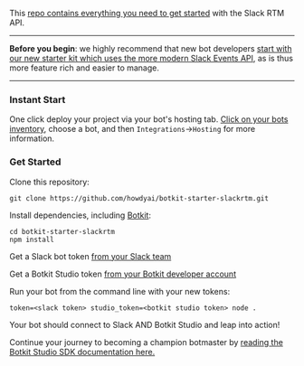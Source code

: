 This [repo contains everything you need to get started](https://github.com/howdyai/botkit-starter-slackrtm) with the Slack RTM API.

---

**Before you begin**: we highly recommend that new bot developers [start with our new starter kit which uses the more modern Slack Events API](https://github.com/howdyai/botkit-starter-slack), as is thus more feature rich and easier to manage.

---

### Instant Start
One click deploy your project via your bot's hosting tab. [Click on your bots inventory](https://botkit.ai/app), choose a bot, and then `Integrations`->`Hosting` for more information.


### Get Started

Clone this repository:

`git clone https://github.com/howdyai/botkit-starter-slackrtm.git`

Install dependencies, including [Botkit](https://github.com/howdyai/botkit):

```
cd botkit-starter-slackrtm
npm install
```

Get a Slack bot token [from your Slack team](https://my.slack.com/apps/new/A0F7YS25R-bots)

Get a Botkit Studio token [from your Botkit developer account](https://studio.botkit.ai/)

Run your bot from the command line with your new tokens:

`token=<slack token> studio_token=<botkit studio token> node .`

Your bot should connect to Slack AND Botkit Studio and leap into action!

Continue your journey to becoming a champion botmaster by [reading the Botkit Studio SDK documentation here.](https://github.com/howdyai/botkit/blob/talkabot/readme-studio.md)